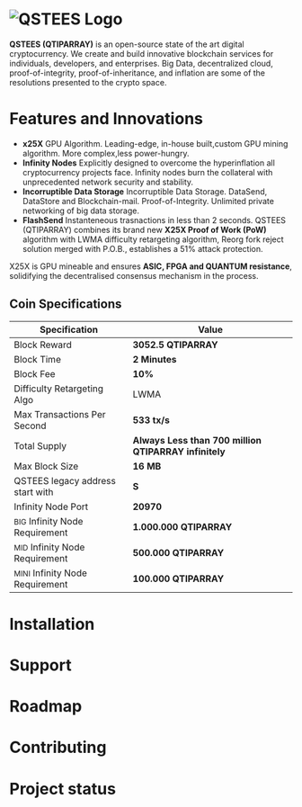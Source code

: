 # ![QSTEES Logo](https://sinovate.io/wp-content/uploads/2019/07/logo.png)

**QSTEES (QTIPARRAY)** is an open-source state of the art digital cryptocurrency. We create and build
innovative blockchain services for individuals, developers, and enterprises. Big Data, decentralized cloud,
proof-of-integrity, proof-of-inheritance, and inflation are some of the resolutions presented to the crypto space.




# Features and Innovations

 - **x25X** GPU Algorithm. Leading-edge, in-house built,custom GPU mining algorithm. More complex,less power-hungry.
 - **Infinity Nodes** Explicitly designed to overcome the hyperinflation all cryptocurrency projects face. Infinity nodes burn the collateral with unprecedented network security and stability.
 - **Incorruptible Data Storage** Incorruptible Data Storage. DataSend, DataStore and Blockchain-mail. Proof-of-Integrity. Unlimited private networking of big data storage.
 - **FlashSend** Instanteneous trasnactions in less than 2 seconds.
QSTEES (QTIPARRAY) combines its brand new **X25X Proof of Work (PoW)** algorithm with LWMA difficulty retargeting algorithm, Reorg fork reject solution merged with P.O.B., establishes a 51% attack protection.

X25X is  GPU mineable and ensures **ASIC, FPGA and QUANTUM resistance**,  solidifying the decentralised consensus mechanism in the process. 



## Coin Specifications


|Specification| Value |
|--|--|
|Block Reward  | **3052.5 QTIPARRAY** |
|Block Time  | **2 Minutes** |
|Block Fee  | **10%** |
|Difficulty Retargeting Algo | LWMA | 
|Max Transactions Per Second  | **533 tx/s** |
|Total Supply  | **Always Less than 700 million QTIPARRAY infinitely** |
|Max Block Size  | **16 MB** |
|QSTEES legacy address start with  | **S** |
|Infinity Node Port  | **20970** |
|<small>BIG</small> Infinity Node Requirement  | **1.000.000 QTIPARRAY** |
|<small>MID</small> Infinity Node Requirement  | **500.000 QTIPARRAY** |
|<small>MINI</small> Infinity Node Requirement  | **100.000 QTIPARRAY** |


# Installation

# Support

# Roadmap

# Contributing

# Project status
